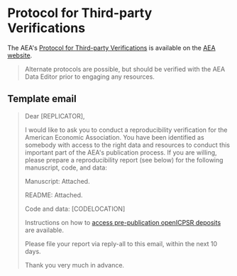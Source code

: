# Protocol for Third-party Verifications

The AEA's [Protocol for Third-party Verifications](https://www.aeaweb.org/journals/data/policy-third-party) is available on the [AEA website](https://www.aeaweb.org/journals/data/policy-third-party). 

> Alternate protocols are possible, but should be verified with the AEA Data Editor prior to engaging any resources. 


## Template email 
> Dear [REPLICATOR],
> 
> I would like to ask you to conduct a reproducibility verification for the American Economic Association. You have been identified as somebody with access to the right data and resources to conduct this important part of the AEA's publication process. If you are willing, please prepare a reproducibility report (see below) for the following manuscript, code, and data:
> 
> Manuscript: Attached.
> 
> README: Attached.
> 
> Code and data: [CODELOCATION]
>
> Instructions on how to [access pre-publication openICPSR deposits](https://labordynamicsinstitute.github.io/replicability-training-curriculum/using-openicpsr-projects-prior-to-publication.html) are available.
>
> Please file your report via reply-all to this email, within the next 10 days.
> 
> Thank you very much in advance.